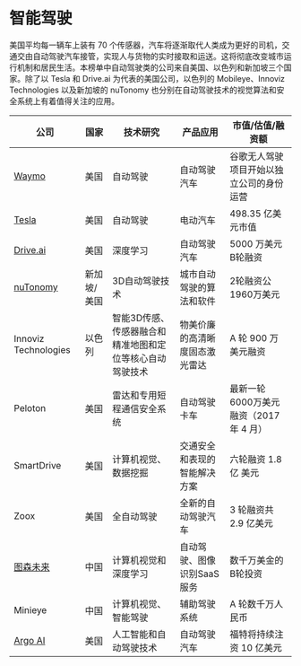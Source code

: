 # 智能驾驶

美国平均每⼀辆车上装有 70 个传感器，汽车将逐渐取代人类成为更好的司机，交通交由自动驾驶汽车接管，实现人与货物的实时接取和运送。这将彻底改变城市运行机制和居民生活。本榜单中自动驾驶类的公司来自美国、以色列和新加坡三个国家。除了以 Tesla 和 Drive.ai 为代表的美国公司，以色列的 Mobileye、Innoviz Technologies 以及新加坡的 nuTonomy 也分别在自动驾驶技术的视觉算法和安全系统上有着值得关注的应用。

公司|国家|技术研究|产品应用|市值/估值/融资额
---|---|---|---|---
[Waymo](https://waymo.com)|美国|自动驾驶|自动驾驶汽车|谷歌无人驾驶项目开始以独立公司的身份运营
[Tesla](https://www.tesla.com)|美国|自动驾驶|电动汽车|498.35 亿美元市值
[Drive.ai](https://www.drive.ai/)|美国|深度学习|自动驾驶汽车|5000 万美元B轮融资
[nuTonomy](http://nutonomy.com/)|新加坡/美国|3D自动驾驶技术|城市自动驾驶的算法和软件|2轮融资公1960万美元
Innoviz Technologies|以色列|智能3D传感、传感器融合和精准地图和定位等核心自动驾驶技术|物美价廉的高清晰度固态激光雷达|A 轮 900 万美元融资
Peloton|美国|雷达和专用短程通信安全系统|自动驾驶卡车|最新一轮6000万美元融资（2017 年 4 月）
SmartDrive|美国|计算机视觉、数据挖掘|交通安全和表现的智能解决方案|六轮融资 1.8亿 美元
Zoox|美国|全自动驾驶|全新的自动驾驶汽车|3 轮融资共 2.9 亿美元
[图森未来](http://www.tusimple.com/)|中国|计算机视觉和深度学习|自动驾驶、图像识别SaaS服务|数千万美金的B轮投资
Minieye|中国|计算机视觉、智能驾驶|辅助驾驶系统|A 轮数千万人民币
[Argo AI](https://www.argo.ai)|美国|人工智能和自动驾驶技术|自动驾驶汽车|福特将持续注资 10 亿美元
